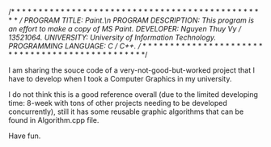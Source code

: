 /* * * * * * * * * * * * * * * * * * * * * * * * * * * * * * * * * * * * * * * * * * * * * * * */
PROGRAM TITLE: Paint.\n
PROGRAM DESCRIPTION: This program is an effort to make a copy of MS Paint.
DEVELOPER: Nguyen Thuy Vy / 13521064.
UNIVERSITY: University of Information Technology.
PROGRAMMING LANGUAGE: C / C++.
/* * * * * * * * * * * * * * * * * * * * * * * * * * * * * * * * * * * * * * * * * * * * * * * */

I am sharing the souce code of a very-not-good-but-worked project that I have to develop when I took a Computer Graphics in my university.

I do not think this is a good reference overall (due to the limited developing time: 8-week with tons of other projects needing to be developed concurrently), still it has some reusable graphic algorithms that can be found in Algorithm.cpp file.

Have fun.
